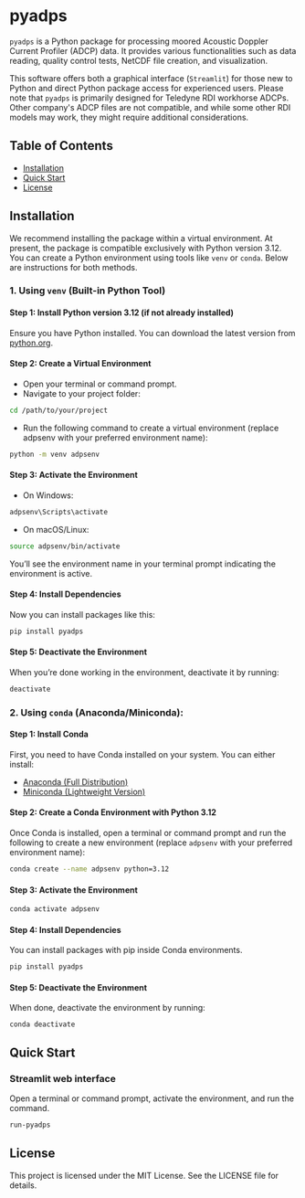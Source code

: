 # pyadps

`pyadps` is a Python package for processing moored Acoustic Doppler Current Profiler (ADCP) data. It provides various functionalities such as data reading, quality control tests, NetCDF file creation, and visualization.

This software offers both a graphical interface (`Streamlit`) for those new to Python and direct Python package access for experienced users. Please note that `pyadps` is primarily designed for Teledyne RDI workhorse ADCPs. Other company's ADCP files are not compatible, and while some other RDI models may work, they might require additional considerations.

## Table of Contents

- [Installation](#installation)
- [Quick Start](#quick-start)
- [License](#license)

## Installation

We recommend installing the package within a virtual environment. At present, the package is compatible exclusively with Python version 3.12.
You can create a Python environment using tools like `venv` or `conda`. Below are instructions for both methods.

### 1. Using `venv` (Built-in Python Tool)

#### Step 1: Install Python version 3.12 (if not already installed)
Ensure you have Python installed. You can download the latest version from [python.org](https://www.python.org/downloads/).

#### Step 2: Create a Virtual Environment 
- Open your terminal or command prompt.
- Navigate to your project folder:
```bash
cd /path/to/your/project
```
- Run the following command to create a virtual environment (replace adpsenv with your preferred environment name):

```bash
python -m venv adpsenv
```

#### Step 3: Activate the Environment
- On Windows:
```bash
adpsenv\Scripts\activate
```

- On macOS/Linux:
```bash
source adpsenv/bin/activate
```
You’ll see the environment name in your terminal prompt indicating the environment is active.

#### Step 4: Install Dependencies

Now you can install packages like this:

```bash
pip install pyadps
```

#### Step 5: Deactivate the Environment
When you’re done working in the environment, deactivate it by running:

```bash
deactivate
```




### 2. Using `conda` (Anaconda/Miniconda):

#### Step 1: Install Conda
First, you need to have Conda installed on your system. You can either install:

- [Anaconda (Full Distribution)](https://www.anaconda.com/products/individual)
- [Miniconda (Lightweight Version)](https://docs.conda.io/en/latest/miniconda.html)

#### Step 2: Create a Conda Environment with Python 3.12
Once Conda is installed, open a terminal or command prompt and run the following to create a new environment (replace `adpsenv` with your preferred environment name):

```bash
conda create --name adpsenv python=3.12
```

#### Step 3: Activate the Environment
```bash
conda activate adpsenv
```

#### Step 4: Install Dependencies
You can install packages with pip inside Conda environments. 
```bash
pip install pyadps
```

#### Step 5: Deactivate the Environment
When done, deactivate the environment by running:
```
conda deactivate
```

## Quick Start

### Streamlit web interface

Open a terminal or command prompt, activate the environment, and run the command.
```bash
run-pyadps
```


## License

This project is licensed under the MIT License. See the LICENSE file for details.
